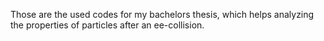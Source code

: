Those are the used codes for my bachelors thesis, which helps analyzing the properties of particles after an ee-collision. 
